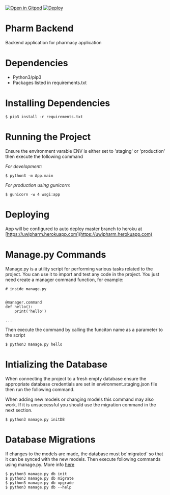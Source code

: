 
[![Open in Gitpod](https://gitpod.io/button/open-in-gitpod.svg)](https://gitpod.io/#env=staging/https://github.com/uwidcit/pharm-backend)
[![Deploy](https://www.herokucdn.com/deploy/button.svg)](https://heroku.com/deploy)

# Pharm Backend
Backend application for pharmacy application

# Dependencies
* Python3/pip3
* Packages listed in requirements.txt

# Installing Dependencies
```
$ pip3 install -r requirements.txt
```

# Running the Project
Ensure the environment varable ENV is either set to 'staging' or 'production' then execute the following command

_For development:_
```
$ python3 -m App.main
```
_For production using gunicorn:_
```
$ gunicorn -w 4 wsgi:app
```

# Deploying
App will be configured to auto deploy master branch to heroku at [https://uwipharm.herokuapp.com](https://uwipharm.herokuapp.com)

# Manage.py Commands

Manage.py is a utility script for performing various tasks related to the project. You can use it to import and test any code in the project. 
You just need create a manager command function, for example:

```
# inside manage.py


@manager.command
def hello():
    print('hello')

...    
```

Then execute the command by calling the funciton name as a parameter to the script

```
$ python3 manage.py hello
```

# Intializing the Database
When connecting the project to a fresh empty database ensure the appropriate database credentials are set in environment.staging.json file then run the following command.

When adding new models or changing models this command may also work. If it is unsuccessful you should use the migration command in the next section.

```
$ python3 manage.py initDB
```

# Database Migrations
If changes to the models are made, the database must be'migrated' so that it can be synced with the new models.
Then execute following commands using manage.py. More info [here](https://flask-migrate.readthedocs.io/en/latest/)

```
$ python3 manage.py db init
$ python3 manage.py db migrate
$ python3 manage.py db upgrade
$ python3 manage.py db --help
```